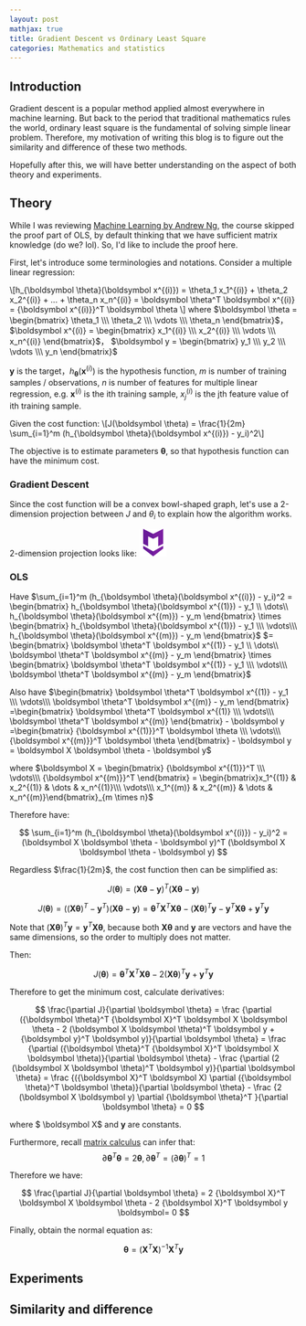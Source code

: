 ```yaml
---
layout: post
mathjax: true
title: Gradient Descent vs Ordinary Least Square
categories: Mathematics and statistics
---
```


## Introduction
Gradient descent is a popular method applied almost everywhere in machine learning. But back to the period 
that traditional mathematics rules the world, ordinary least square is the fundamental of 
solving simple linear problem. Therefore, my motivation of writing this blog is to figure out the 
similarity and difference of these two methods.

Hopefully after this, we will have better understanding on the aspect of both theory and experiments.

## Theory
While I was reviewing [Machine Learning by Andrew Ng](https://www.youtube.com/playlist?list=PLLssT5z_DsK-h9vYZkQkYNWcItqhlRJLN),
the course skipped the proof part of OLS, by default thinking that we have sufficient matrix knowledge (do we? lol).
So, I'd like to include the proof here.

First, let's introduce some terminologies and notations. Consider a multiple linear regression:

\\[h_{\boldsymbol \theta}(\boldsymbol x^{(i)}) = \theta_1 x_1^{(i)} + \theta_2 x_2^{(i)}  + ... + \theta_n x_n^{(i)} 
= \boldsymbol \theta^T \boldsymbol x^{(i)} = {\boldsymbol x^{(i)}}^T \boldsymbol \theta \\]
where 
$\boldsymbol \theta = \begin{bmatrix} \theta_1 \\\ \theta_2 \\\ \vdots \\\ \theta_n \end{bmatrix}$，
$\boldsymbol x^{(i)} = \begin{bmatrix} x_1^{(i)} \\\ x_2^{(i)} \\\ \vdots \\\ x_n^{(i)} \end{bmatrix}$，
$\boldsymbol y = \begin{bmatrix} y_1 \\\ y_2 \\\ \vdots \\\ y_n \end{bmatrix}$

$\boldsymbol y$ is the target，$h_{\boldsymbol \theta}(\boldsymbol x^{(i)})$ is the hypothesis function,
$m$ is number of training samples / observations, $n$ is number of features for multiple linear regression,
e.g. $\boldsymbol x^{(i)}$ is the ith training sample, $x_j^{(i)}$ is the jth feature value of ith training sample.

Given the cost function:
\\[J(\boldsymbol \theta) = \frac{1}{2m} \sum_{i=1}^m (h_{\boldsymbol \theta}(\boldsymbol x^{(i)}) - y_i)^2\\]

The objective is to estimate parameters $\boldsymbol \theta$, so that hypothesis function can have the minimum cost.


### Gradient Descent
Since the cost function will be a convex bowl-shaped graph, let's use a 2-dimension projection between $J$ and $\theta_i$
to explain how the algorithm works.

2-dimension projection looks like:
![cost function plot](https://github.com/adam-p/markdown-here/raw/master/src/common/images/icon48.png "Logo Title Text 1")








### OLS
Have $\sum_{i=1}^m (h_{\boldsymbol \theta}(\boldsymbol x^{(i)}) - y_i)^2 
= \begin{bmatrix} h_{\boldsymbol \theta}(\boldsymbol x^{(1)}) - y_1 \\ \dots\\ h_{\boldsymbol \theta}(\boldsymbol x^{(m)}) - y_m \end{bmatrix}
\times \begin{bmatrix} h_{\boldsymbol \theta}(\boldsymbol x^{(1)}) - y_1 \\\ \vdots\\\ h_{\boldsymbol \theta}(\boldsymbol x^{(m)}) - y_m \end{bmatrix}$ 
$= \begin{bmatrix} \boldsymbol \theta^T \boldsymbol x^{(1)} - y_1 \\ \dots\\ \boldsymbol \theta^T \boldsymbol x^{(m)} - y_m \end{bmatrix}
\times \begin{bmatrix} \boldsymbol \theta^T \boldsymbol x^{(1)} - y_1 \\\ \vdots\\\ \boldsymbol \theta^T \boldsymbol x^{(m)} - y_m \end{bmatrix}$

Also have $\begin{bmatrix} \boldsymbol \theta^T \boldsymbol x^{(1)} - y_1 \\\ \vdots\\\ \boldsymbol \theta^T \boldsymbol x^{(m)} - y_m \end{bmatrix}
=\begin{bmatrix} \boldsymbol \theta^T \boldsymbol x^{(1)} \\\ \vdots\\\ \boldsymbol \theta^T \boldsymbol x^{(m)} \end{bmatrix} - \boldsymbol y
=\begin{bmatrix} {\boldsymbol x^{(1)}}^T \boldsymbol \theta \\\ \vdots\\\ {\boldsymbol x^{(m)}}^T \boldsymbol \theta \end{bmatrix} - \boldsymbol y 
= \boldsymbol X \boldsymbol \theta - \boldsymbol y$

where $\boldsymbol X = \begin{bmatrix} {\boldsymbol x^{(1)}}^T \\\ \vdots\\\ {\boldsymbol x^{(m)}}^T \end{bmatrix}
= \begin{bmatrix}x_1^{(1)} & x_2^{(1)} & \dots & x_n^{(1)}\\\ \vdots\\\ x_1^{(m)} & x_2^{(m)} & \dots & x_n^{(m)}\end{bmatrix}_{m \times n}$

Therefore have:

$$ \sum_{i=1}^m (h_{\boldsymbol \theta}(\boldsymbol x^{(i)}) - y_i)^2 = 
(\boldsymbol X \boldsymbol \theta - \boldsymbol y)^T (\boldsymbol X \boldsymbol \theta - \boldsymbol y) $$

Regardless $\frac{1}{2m}$, the cost function then can be simplified as:

$$ J(\boldsymbol \theta) = (\boldsymbol X \boldsymbol \theta - \boldsymbol y)^T (\boldsymbol X \boldsymbol \theta - \boldsymbol y) $$

$$ J(\boldsymbol \theta) = ((\boldsymbol X \boldsymbol \theta)^T - {\boldsymbol y}^T) (\boldsymbol X \boldsymbol \theta - \boldsymbol y)
= {\boldsymbol \theta}^T {\boldsymbol X}^T \boldsymbol X \boldsymbol \theta - 
(\boldsymbol X \boldsymbol \theta)^T  \boldsymbol y -
{\boldsymbol y}^T \boldsymbol X \boldsymbol \theta + 
{\boldsymbol y}^T \boldsymbol y $$

Note that $(\boldsymbol X \boldsymbol \theta)^T  \boldsymbol y= {\boldsymbol y}^T \boldsymbol X \boldsymbol \theta$,
because both $\boldsymbol X \boldsymbol \theta$ and $\boldsymbol y$ are vectors and have the same dimensions, 
so the order to multiply does not matter.

Then:

$$ J(\boldsymbol \theta) = {\boldsymbol \theta}^T {\boldsymbol X}^T \boldsymbol X \boldsymbol \theta - 
2 (\boldsymbol X \boldsymbol \theta)^T  \boldsymbol y +
{\boldsymbol y}^T \boldsymbol y $$

Therefore to get the minimum cost, calculate derivatives:
 
$$ \frac{\partial J}{\partial \boldsymbol \theta}
= \frac {\partial  ({\boldsymbol \theta}^T {\boldsymbol X}^T \boldsymbol X \boldsymbol \theta - 
2 (\boldsymbol X \boldsymbol \theta)^T  \boldsymbol y +
{\boldsymbol y}^T \boldsymbol y)}{\partial \boldsymbol \theta} 
= \frac {\partial ({\boldsymbol \theta}^T {\boldsymbol X}^T \boldsymbol X \boldsymbol \theta)}{\partial \boldsymbol \theta} - 
\frac {\partial (2 (\boldsymbol X \boldsymbol \theta)^T  \boldsymbol y)}{\partial \boldsymbol \theta}
= \frac {({\boldsymbol X}^T \boldsymbol X) \partial ({\boldsymbol \theta}^T \boldsymbol \theta)}{\partial \boldsymbol \theta} - 
\frac {2 (\boldsymbol X \boldsymbol y) \partial {\boldsymbol \theta}^T }{\partial \boldsymbol \theta} = 0 $$

where $ \boldsymbol X$ and $\boldsymbol y$ are constants.

Furthermore, recall [matrix calculus](https://en.wikipedia.org/wiki/Matrix_calculus) can infer that:
$$ \partial {\boldsymbol \theta}^T \boldsymbol \theta = 2 \boldsymbol \theta,  
\partial {\boldsymbol \theta}^T  = {(\partial \boldsymbol \theta)}^T = 1 $$

Therefore we have:

$$ \frac{\partial J}{\partial \boldsymbol \theta} = 2 {\boldsymbol X}^T \boldsymbol X \boldsymbol \theta -
2 {\boldsymbol X}^T \boldsymbol y \boldsymbol= 0 $$

Finally, obtain the normal equation as:

$$ \boldsymbol \theta = ({\boldsymbol X}^T {\boldsymbol X})^{-1} {\boldsymbol X}^T \boldsymbol y $$

## Experiments

## Similarity and difference































